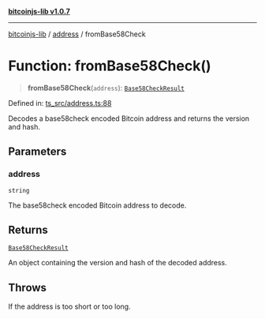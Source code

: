 [**bitcoinjs-lib v1.0.7**](../../../README.md)

***

[bitcoinjs-lib](../../../README.md) / [address](../README.md) / fromBase58Check

# Function: fromBase58Check()

> **fromBase58Check**(`address`): [`Base58CheckResult`](../interfaces/Base58CheckResult.md)

Defined in: [ts\_src/address.ts:88](https://github.com/sCrypt-Inc/bitcoinjs-lib/blob/e3b2d1c4c35cd925f8b17063dc9eb0300cab46a2/ts_src/address.ts#L88)

Decodes a base58check encoded Bitcoin address and returns the version and hash.

## Parameters

### address

`string`

The base58check encoded Bitcoin address to decode.

## Returns

[`Base58CheckResult`](../interfaces/Base58CheckResult.md)

An object containing the version and hash of the decoded address.

## Throws

If the address is too short or too long.
